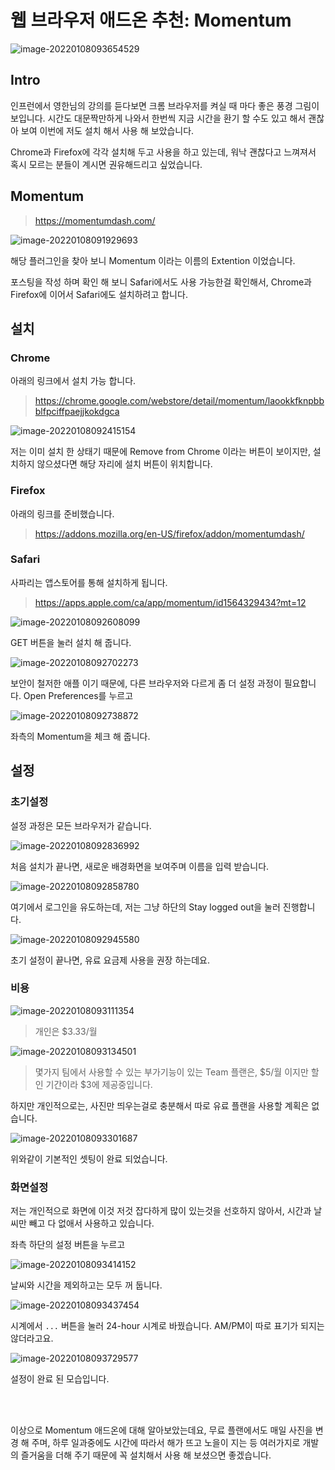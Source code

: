 # 웹 브라우저 애드온 추천: Momentum

![image-20220108093654529](https://raw.githubusercontent.com/Shane-Park/mdblog/main/development/webBrowser/momentum.assets/image-20220108093654529.webp)

## Intro

인프런에서 영한님의 강의를 듣다보면 크롬 브라우저를 켜실 때 마다 좋은 풍경 그림이 보입니다. 시간도 대문짝만하게 나와서 한번씩 지금 시간을 환기 할 수도 있고 해서 괜찮아 보여 이번에 저도 설치 해서 사용 해 보았습니다.

Chrome과 Firefox에 각각 설치해 두고 사용을 하고 있는데, 워낙 괜찮다고 느껴져서 혹시 모르는 분들이 계시면 권유해드리고 싶었습니다.

## Momentum

> https://momentumdash.com/

![image-20220108091929693](https://raw.githubusercontent.com/Shane-Park/mdblog/main/development/webBrowser/momentum.assets/image-20220108091929693.webp)

해당 플러그인을 찾아 보니 Momentum 이라는 이름의 Extention 이었습니다.

포스팅을 작성 하며 확인 해 보니 Safari에서도 사용 가능한걸 확인해서, Chrome과 Firefox에 이어서 Safari에도 설치하려고 합니다.

## 설치

### Chrome

아래의 링크에서 설치 가능 합니다.

> https://chrome.google.com/webstore/detail/momentum/laookkfknpbbblfpciffpaejjkokdgca

![image-20220108092415154](https://raw.githubusercontent.com/Shane-Park/mdblog/main/development/webBrowser/momentum.assets/image-20220108092415154.webp)

저는 이미 설치 한 상태기 때문에 Remove from Chrome 이라는 버튼이 보이지만, 설치하지 않으셨다면 해당 자리에 설치 버튼이 위치합니다.

### Firefox

아래의 링크를 준비했습니다.

> https://addons.mozilla.org/en-US/firefox/addon/momentumdash/

### Safari

사파리는 앱스토어를 통해 설치하게 됩니다.

> https://apps.apple.com/ca/app/momentum/id1564329434?mt=12

![image-20220108092608099](https://raw.githubusercontent.com/Shane-Park/mdblog/main/development/webBrowser/momentum.assets/image-20220108092608099.webp)

GET 버튼을 눌러 설치 해 줍니다.

![image-20220108092702273](https://raw.githubusercontent.com/Shane-Park/mdblog/main/development/webBrowser/momentum.assets/image-20220108092702273.webp)

보안이 철저한 애플 이기 때문에, 다른 브라우저와 다르게 좀 더 설정 과정이 필요합니다. Open Preferences를 누르고

![image-20220108092738872](https://raw.githubusercontent.com/Shane-Park/mdblog/main/development/webBrowser/momentum.assets/image-20220108092738872.webp)

좌측의 Momentum을 체크 해 줍니다.

## 설정

### 초기설정

설정 과정은 모든 브라우저가 같습니다.

![image-20220108092836992](https://raw.githubusercontent.com/Shane-Park/mdblog/main/development/webBrowser/momentum.assets/image-20220108092836992.webp)

처음 설치가 끝나면, 새로운 배경화면을 보여주며 이름을 입력 받습니다.

![image-20220108092858780](https://raw.githubusercontent.com/Shane-Park/mdblog/main/development/webBrowser/momentum.assets/image-20220108092858780.webp)

여기에서 로그인을 유도하는데, 저는 그냥 하단의 Stay logged out을 눌러 진행합니다.

![image-20220108092945580](https://raw.githubusercontent.com/Shane-Park/mdblog/main/development/webBrowser/momentum.assets/image-20220108092945580.webp)

초기 설정이 끝나면, 유료 요금제 사용을 권장 하는데요. 

### 비용

![image-20220108093111354](https://raw.githubusercontent.com/Shane-Park/mdblog/main/development/webBrowser/momentum.assets/image-20220108093111354.webp)

> 개인은 $3.33/월

![image-20220108093134501](https://raw.githubusercontent.com/Shane-Park/mdblog/main/development/webBrowser/momentum.assets/image-20220108093134501.webp)

> 몇가지 팀에서 사용할 수 있는 부가기능이 있는 Team 플랜은, $5/월 이지만 할인 기간이라 $3에 제공중입니다.

하지만 개인적으로는, 사진만 띄우는걸로 충분해서 따로 유료 플랜을 사용할 계획은 없습니다.

![image-20220108093301687](https://raw.githubusercontent.com/Shane-Park/mdblog/main/development/webBrowser/momentum.assets/image-20220108093301687.webp)

위와같이 기본적인 셋팅이 완료 되었습니다.

### 화면설정

저는 개인적으로 화면에 이것 저것 잡다하게 많이 있는것을 선호하지 않아서, 시간과 날씨만 빼고 다 없애서 사용하고 있습니다.

좌측 하단의 설정 버튼을 누르고

![image-20220108093414152](https://raw.githubusercontent.com/Shane-Park/mdblog/main/development/webBrowser/momentum.assets/image-20220108093414152.webp)

날씨와 시간을 제외하고는 모두 꺼 둡니다.

![image-20220108093437454](https://raw.githubusercontent.com/Shane-Park/mdblog/main/development/webBrowser/momentum.assets/image-20220108093437454.webp)

시계에서 `...` 버튼을 눌러 24-hour 시계로 바꿨습니다. AM/PM이 따로 표기가 되지는 않더라고요.

![image-20220108093729577](https://raw.githubusercontent.com/Shane-Park/mdblog/main/development/webBrowser/momentum.assets/image-20220108093729577.webp)

설정이 완료 된 모습입니다.

<br><br>

이상으로 Momentum 애드온에 대해 알아보았는데요, 무료 플랜에서도 매일 사진을 변경 해 주며, 하루 일과중에도 시간에 따라서 해가 뜨고 노을이 지는 등 여러가지로 개발의 즐거움을 더해 주기 때문에 꼭 설치해서 사용 해 보셨으면 좋겠습니다.